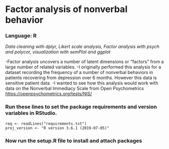 # Factor analysis of nonverbal behavior
### Language: R
*Data cleaning with dplyr, Likert scale analysis, Factor analysis with psych and polycor, visualization with semPlot and ggplot*

-Factor analysis uncovers a number of latent dimensions or "factors" from a large number of related variables. 
-I originally performed this analysis for a dataset recording the frequency of a number of nonverbal behaviors in patients recovering from depression over 6 months. However this data is sensitive patient data.
-I wanted to see how this analysis would work with data on the Nonverbal Immediacy Scale from Open Psychometrics <https://openpsychometrics.org/tests/NIS/>

### Run these lines to set the package requirements and version variables in RStudio. 
```{r}
req <- readLines("requirements.txt")
proj_version <- "R version 3.6.1 (2019-07-05)"
```

### Now run the setup.R file to install and attach packages


